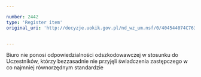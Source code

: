 ```yaml
---

number: 2442
type: 'Register item'
original_uri: 'http://decyzje.uokik.gov.pl/nd_wz_um.nsf/0/404544074C763C8DC12578D200348350?OpenDocument'


---
```


Biuro nie ponosi odpowiedzialności odszkodowawczej w stosunku do Uczestników, którzy bezzasadnie nie przyjęli świadczenia zastępczego w co najmniej równorzędnym standardzie
